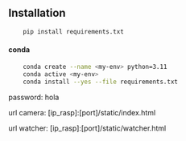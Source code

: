 ## Installation

```sh
    pip install requirements.txt
```

####  conda

```sh
    conda create --name <my-env> python=3.11
    conda active <my-env>
    conda install --yes --file requirements.txt
```
password: hola

url camera: [ip_rasp]:[port]/static/index.html

url watcher: [ip_rasp]:[port]/static/watcher.html